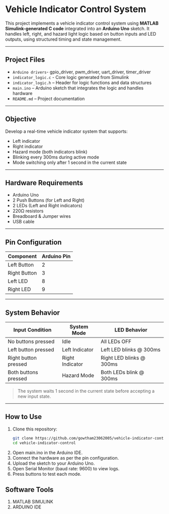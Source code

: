 # Vehicle Indicator Control System

This project implements a vehicle indicator control system using **MATLAB Simulink-generated C code** integrated into an **Arduino Uno** sketch. It handles left, right, and hazard light logic based on button inputs and LED outputs, using structured timing and state management.

---

## Project Files

- `Arduino drivers`- gpio_driver, pwm_driver, uart_driver, timer_driver
- `indicator_logic.c` - Core logic generated from Simulink
- `indicator_logic.h` – Header for logic functions and data structures
- `main.ino` – Arduino sketch that integrates the logic and handles hardware
- `README.md` – Project documentation

---

## Objective

Develop a real-time vehicle indicator system that supports:
- Left indicator
- Right indicator
- Hazard mode (both indicators blink)
- Blinking every 300ms during active mode
- Mode switching only after 1 second in the current state

---

## Hardware Requirements

- Arduino Uno
- 2 Push Buttons (for Left and Right)
- 2 LEDs (Left and Right indicators)
- 220Ω resistors
- Breadboard & Jumper wires
- USB cable

---

## Pin Configuration

| Component      | Arduino Pin |
|----------------|-------------|
| Left Button    | 2           |
| Right Button   | 3           |
| Left LED       | 8           |
| Right LED      | 9           |

---

## System Behavior

| Input Condition           | System Mode     | LED Behavior               |
|---------------------------|------------------|-----------------------------|
| No buttons pressed        | Idle             | All LEDs OFF               |
| Left button pressed       | Left Indicator   | Left LED blinks @ 300ms    |
| Right button pressed      | Right Indicator  | Right LED blinks @ 300ms   |
| Both buttons pressed      | Hazard Mode      | Both LEDs blink @ 300ms    |

> The system waits 1 second in the current state before accepting a new input state.

---

## How to Use

1. Clone this repository:
   ```bash
   git clone https://github.com/gowtham23062005/vehicle-indicator-control.git
   cd vehicle-indicator-control
2. Open main.ino in the Arduino IDE.
3. Connect the hardware as per the pin configuration.
4. Upload the sketch to your Arduino Uno.
5. Open Serial Monitor (baud rate: 9600) to view logs.
6. Press buttons to test each mode.

## Software Tools

1. MATLAB SIMULINK
2. ARDUINO IDE
